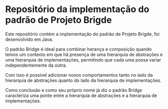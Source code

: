 # Repositório da implementação do padrão de Projeto Brigde

Este repositório contém a implementação do padrão de Projeto Brigde, foi desenvolvido em Java.

O padrão Bridge é ideal para combinar herança e composição quando temos um contexto em que há presença de uma hierarquia de abstrações e uma hierarquia de implementações, permitindo que cada uma possa variar independentemente da outra.

Com isso é possível adicionar novos comportamentos tanto no lado da hierarquia de abstrações quanto do lado da hierarquia de implementações.

Como conclusão e como seu próprio nome já diz o padrão Bridge caracteriza uma ponte entre a hierarquia de abstrações e a hierarquia de implementações.